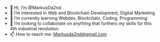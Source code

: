 - 👋 Hi, I’m @MarkusDa2nd
- 👀 I’m interested in Web and Blockchain Development, Digital Marketing 
- 🌱 I’m currently learning Webdev, Blockchain, Coding, Programming 
- 💞️ I’m looking to collaborate on anything that furthers my skills for this 4th industrial revolution. 
- 📫 How to reach me: Markusda2nd@gmail.com 

<!---
MarkusDa2nd/MarkusDa2nd is a ✨ special ✨ repository because its `README.md` (this file) appears on your GitHub profile.
You can click the Preview link to take a look at your changes.
--->
